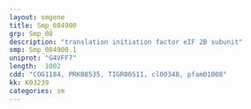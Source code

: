 ```yaml
---
layout: smgene
title: Smp_084900
grp: Smp_08
description: "translation initiation factor eIF 2B subunit"
smp: Smp_084900.1
uniprot: "G4VFF7"
length:  1002
cdd: "COG1184, PRK08535, TIGR00511, cl00348, pfam01008"
kk: K03239
categories: sm
---
```


